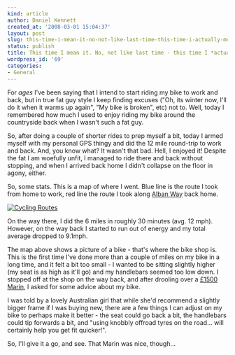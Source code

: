 ```yaml
---
kind: article
author: Daniel Kennett
created_at: '2008-03-01 15:04:37'
layout: post
slug: this-time-i-mean-it-no-not-like-last-time-this-time-i-actually-mean-it
status: publish
title: This time I mean it. No, not like last time - this time I *actually* mean it...
wordpress_id: '69'
categories:
- General
---
```


For <em>ages</em> I've been saying that I intend to start riding my bike to work and back, but in true fat guy style I keep finding excuses ("Oh, its winter now, I'll do it when it warms up again", "My bike is broken", etc) not to. Well, today I remembered how much I used to enjoy riding my bike around the countryside back when I wasn't such a fat guy.

So, after doing a couple of shorter rides to prep myself a bit, today I armed myself with my personal GPS thingy and did the 12 mile round-trip to work and back. And, you know what? It wasn't that bad. Hell, I enjoyed it! Despite the fat I am woefully unfit, I managed to ride there and back without stopping, and when I arrived back home I didn't collapse on the floor in agony, either. 

So, some stats. This is a map of where I went. Blue line is the route I took from home to work, red line the route I took along <a href="http://en.wikipedia.org/wiki/Alban_Way">Alban Way</a> back home.  

<a href='/pictures/for_posts/2008/03/bikeroutes.jpg' title='Cycling Routes'><img src='/pictures/for_posts/2008/03/bikeroutes.jpg' alt='Cycling Routes' /></a>

<!--more-->

On the way there, I did the 6 miles in roughly 30 minutes (avg. 12 mph). However, on the way back I started to run out of energy and my total average dropped to 9.1mph. 

The map above shows a picture of a bike - that's where the bike shop is. This is the first time I've done more than a couple of miles on my bike in a long time, and it felt a bit too small - I wanted to be sitting slightly higher (my seat is as high as it'll go) and my handlebars seemed too low down. I stopped off at the shop on the way back, and after drooling over a <a href="http://www.marin.co.uk/2008/bikedetail.php?ModNo=3833">£1500 Marin</a>, I asked for some advice about my bike. 

I was told by a lovely Australian girl that while she'd recommend a slightly bigger frame if I was buying new, there are a few things I can adjust on my bike to perhaps make it better - the seat could go back a bit, the handlebars could tip forwards a bit, and "using knobbly offroad tyres on the road... will certainly help you get fit quicker!".

So, I'll give it a go, and see. That Marin was nice, though...